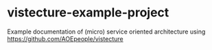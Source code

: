 # vistecture-example-project
Example documentation of (micro) service oriented architecture using https://github.com/AOEpeople/vistecture
